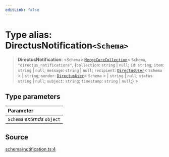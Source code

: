 ```yaml
---
editLink: false
---
```


# Type alias: DirectusNotification`<Schema>`

> **DirectusNotification**: \<`Schema`\>
> [`MergeCoreCollection`](../../types-1/type-aliases/type-alias.MergeCoreCollection.md)\< `Schema`,
> `"directus_notifications"`, \{`collection`: `string` \| `null`; `id`: `string`; `item`: `string` \| `null`; `message`:
> `string` \| `null`; `recipient`: [`DirectusUser`](type-alias.DirectusUser.md)\< `Schema` \> \| `string`; `sender`:
> [`DirectusUser`](type-alias.DirectusUser.md)\< `Schema` \> \| `string` \| `null`; `status`: `string` \| `null`;
> `subject`: `string`; `timestamp`: `string` \| `null`;} \>

## Type parameters

| Parameter                   |
| :-------------------------- |
| `Schema` _extends_ `object` |

## Source

[schema/notification.ts:4](https://github.com/directus/directus/blob/7789a6c53/sdk/src/schema/notification.ts#L4)
